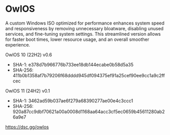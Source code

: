# OwlOS
A custom Windows ISO optimized for performance enhances system speed and responsiveness by removing unnecessary bloatware, disabling unused services, and fine-tuning system settings. This streamlined version allows for faster boot times, lower resource usage, and an overall smoother experience.

OwlOS 10 (22H2) v0.6
 - SHA-1: e378d7b966776b733ee18db144ecabe0b58d5a35
 - SHA-256: 411b0b1358af7b79206f68dddd945df094375ef91a25cef90ee9cc1a9c2ffcec

OwlOS 11 (24H2) v0.1
 - SHA-1: 3462ad59b037ae6f279a68390277ae00e4c3ccc1
 - SHA-256: 920a87cc9dbf70621a00a0008d1168aa64acc3cf5ec0659b45611280ab26a9e7


https://dsc.gg/owlos
